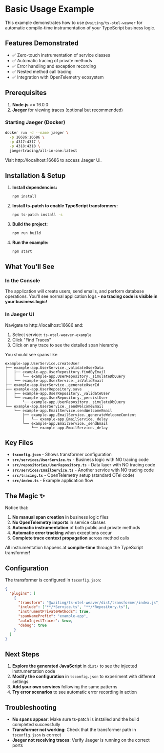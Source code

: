 # Basic Usage Example

This example demonstrates how to use `@waiting/ts-otel-weaver` for automatic compile-time instrumentation of your TypeScript business logic.

## Features Demonstrated

- ✅ Zero-touch instrumentation of service classes
- ✅ Automatic tracing of private methods
- ✅ Error handling and exception recording
- ✅ Nested method call tracing
- ✅ Integration with OpenTelemetry ecosystem

## Prerequisites

1. **Node.js** >= 16.0.0
2. **Jaeger** for viewing traces (optional but recommended)

### Starting Jaeger (Docker)

```bash
docker run -d --name jaeger \
  -p 16686:16686 \
  -p 4317:4317 \
  -p 4318:4318 \
  jaegertracing/all-in-one:latest
```

Visit http://localhost:16686 to access Jaeger UI.

## Installation & Setup

1. **Install dependencies:**
   ```bash
   npm install
   ```

2. **Install ts-patch to enable TypeScript transformers:**
   ```bash
   npx ts-patch install -s
   ```

3. **Build the project:**
   ```bash
   npm run build
   ```

4. **Run the example:**
   ```bash
   npm start
   ```

## What You'll See

### In the Console

The application will create users, send emails, and perform database operations. You'll see normal application logs - **no tracing code is visible in your business logic!**

### In Jaeger UI

Navigate to http://localhost:16686 and:

1. Select service: `ts-otel-weaver-example`
2. Click "Find Traces"
3. Click on any trace to see the detailed span hierarchy

You should see spans like:

```
example-app.UserService.createUser
├── example-app.UserService._validateUserData
│   ├── example-app.UserRepository.findByEmail
│   │   └── example-app.UserRepository._simulateDbQuery
│   └── example-app.UserService._isValidEmail
├── example-app.UserService._generateUserId
├── example-app.UserRepository.save
│   ├── example-app.UserRepository._validateUser
│   └── example-app.UserRepository._persistUser
│       └── example-app.UserRepository._simulateDbQuery
└── example-app.UserService._sendWelcomeEmail
    └── example-app.EmailService.sendWelcomeEmail
        ├── example-app.EmailService._generateWelcomeContent
        │   └── example-app.EmailService._delay
        └── example-app.EmailService._sendEmail
            └── example-app.EmailService._delay
```

## Key Files

- **`tsconfig.json`** - Shows transformer configuration
- **`src/services/UserService.ts`** - Business logic with NO tracing code
- **`src/repositories/UserRepository.ts`** - Data layer with NO tracing code
- **`src/services/EmailService.ts`** - Another service with NO tracing code
- **`src/tracing.ts`** - OpenTelemetry setup (standard OTel code)
- **`src/index.ts`** - Example application flow

## The Magic ✨

Notice that:

1. **No manual span creation** in business logic files
2. **No OpenTelemetry imports** in service classes
3. **Automatic instrumentation** of both public and private methods
4. **Automatic error tracking** when exceptions occur
5. **Complete trace context propagation** across method calls

All instrumentation happens at **compile-time** through the TypeScript transformer!

## Configuration

The transformer is configured in `tsconfig.json`:

```json
{
  "plugins": [
    {
      "transform": "@waiting/ts-otel-weaver/dist/transformer/index.js",
      "include": ["**/*Service.ts", "**/*Repository.ts"],
      "instrumentPrivateMethods": true,
      "spanNamePrefix": "example-app",
      "autoInjectTracer": true,
      "debug": true
    }
  ]
}
```

## Next Steps

1. **Explore the generated JavaScript** in `dist/` to see the injected instrumentation code
2. **Modify the configuration** in `tsconfig.json` to experiment with different settings
3. **Add your own services** following the same patterns
4. **Try error scenarios** to see automatic error recording in action

## Troubleshooting

- **No spans appear**: Make sure ts-patch is installed and the build completed successfully
- **Transformer not working**: Check that the transformer path in `tsconfig.json` is correct
- **Jaeger not receiving traces**: Verify Jaeger is running on the correct ports
